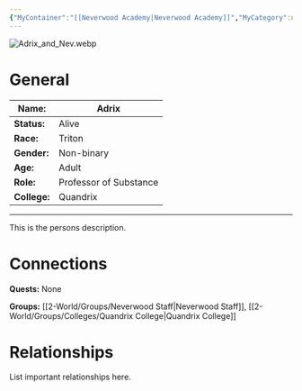 ```yaml
---
{"MyContainer":"[[Neverwood Academy|Neverwood Academy]]","MyCategory":null,"image":"Adrix_and_Nev.webp","tags":["Category/People"],"obsidianUIMode":"preview","aliases":null,"NoteStatus":"❓","char_status":"Alive","char_race":"Triton","char_gender":"Non-binary","char_role":"Professor of Substance","char_college":"Quandrix","char_items":null,"char_age":"Adult","parents":null,"children":null,"enemies":null,"allies":null,"siblings":null,"partner":null,"Connected_Quests":[],"Connected_Groups":["[[2-World/Groups/Neverwood Staff.md|Neverwood Staff]]","[[Quandrix College|Quandrix College]]"],"dg-publish":true,"dg-path":"World/People/Staff/Adrix.md","permalink":"/world/people/staff/adrix/","dgPassFrontmatter":true,"updated":"2025-10-02T14:20:42.000+01:00"}
---
```



![Adrix_and_Nev.webp](/img/user/z_Assets/character_art/NPCs/Staff/Adrix_and_Nev.webp)
# General


| Name:        | Adrix                  |
| ------------ | ---------------------- |
| **Status:**  | Alive                  |
| **Race:**    | Triton                 |
| **Gender:**  | Non-binary             |
| **Age:**     | Adult                  |
| **Role:**    | Professor of Substance |
| **College:** | Quandrix               |


---

This is the persons description. 


# Connections


**Quests:** None 

**Groups:** [[2-World/Groups/Neverwood Staff\|Neverwood Staff]], [[2-World/Groups/Colleges/Quandrix College\|Quandrix College]]


# Relationships

List important relationships here. 

